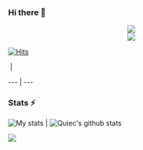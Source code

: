 ### Hi there 👋

<!--
**anonymoushackingtool/anonymoushackingtool** is a ✨ _special_ ✨ repository because its `README.md` (this file) appears on your GitHub profile.

Here are some ideas to get you started:

- 🔭 I’m currently working on ...
- 🌱 I’m currently learning ...
- 👯 I’m looking to collaborate on ...
- 🤔 I’m looking for help with ...
- 💬 Ask me about ...
- 📫 How to reach me: ...
- 😄 Pronouns: ...
- ⚡ Fun fact: ...
-->
<p align="center">
 <a href="https://hits.seeyoufarm.com/api/count/incr/badge.svg?url=https://github.com/anonymoushackingtool/&title=Profile%20Views">
<img src="https://hits.seeyoufarm.com/api/count/incr/badge.svg?url=https://github.com/anonymoushackingtool/&title=Profile%20Views">
  </a><br>
 <a href="https://telegram.me/TG_Free_Bots">
<img src="https://img.shields.io/badge/telegram-TG%20Free%20Bots-purple&logo=telegram">

 ![Hits](https://hits.seeyoufarm.com/api/count/incr/badge.svg?url=https://github.com/anonymoushackingtool/)

</a>
</p>
‏‏‎ ‎| ‏‏‎ ‎

 --- | ---
### Stats ⚡️

![My stats](https://github-readme-stats.vercel.app/api?username=anonymoushackingtool&show_icons=true&theme=radical&include_all_commits=true) | ![Quiec's github stats](https://github-readme-stats.vercel.app/api/top-langs/?username=anonymoushackingtool&theme=radical&layout=compact)

<img src="https://github-readme-streak-stats.herokuapp.com/?user=anonymoushackingtool"></img>
